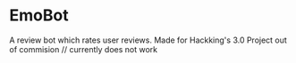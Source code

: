 # EmoBot
A review bot which rates user reviews. Made for Hackking's 3.0
Project out of commision // currently does not work
